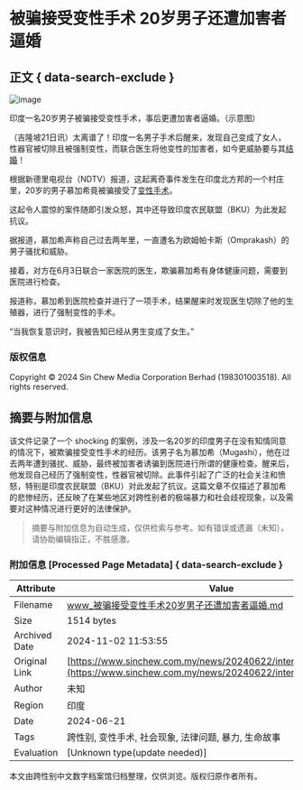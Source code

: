 # 被骗接受变性手术 20岁男子还遭加害者逼婚

## 正文 { data-search-exclude }


![image](https://www.sinchew.com.my/wp-content/uploads/2024/06/e5a4aae7a6bbe8b0b1efbc81e8a2abe9aa97e68ea5e58f97e58f98e680a7e6898be69caf-20e5b281e794b7e5ad90e8bf98e981ade58aa0e5aeb3e88085e980bc.jpg)

印度一名20岁男子被骗接受变性手术，事后更遭加害者逼婚。（示意图）

（吉隆坡21日讯）太离谱了！印度一名男子手术后醒来，发现自己变成了女人，性器官被切除且被强制变性，而联合医生将他变性的加害者，如今更威胁要与其[结婚](/tag/%e7%bb%93%e5%a9%9a/)！

根据新德里电视台（NDTV）报道，这起离奇事件发生在印度北方邦的一个村庄里，20岁的男子慕加希竟被骗接受了[变性手术](/tag/%e5%8f%98%e6%80%a7%e6%89%8b%e6%9c%af/)。

这起令人震惊的案件随即引发众怒，其中还导致印度农民联盟（BKU）为此发起抗议。

据报道，慕加希声称自己过去两年里，一直遭名为欧姆帕卡斯（Omprakash）的男子骚扰和威胁。

接着，对方在6月3日联合一家医院的医生，欺骗慕加希有身体健康问题，需要到医院进行检查。

报道称，慕加希到医院检查并进行了一项手术，结果醒来时发现医生切除了他的生殖器，进行了强制变性的手术。

“当我恢复意识时，我被告知已经从男生变成了女生。”

### 版权信息
Copyright © 2024 Sin Chew Media Corporation Berhad (198301003518). All rights reserved.
<!-- tcd_original_link https://www.sinchew.com.my/news/20240622/international/5700853 -->
## 摘要与附加信息

<!-- tcd_abstract -->
该文件记录了一个 shocking 的案例，涉及一名20岁的印度男子在没有知情同意的情况下，被欺骗接受变性手术的经历。该男子名为慕加希（Mugashi），他在过去两年遭到骚扰、威胁，最终被加害者诱骗到医院进行所谓的健康检查。醒来后，他发现自己经历了强制变性，性器官被切除。此事件引起了广泛的社会关注和愤怒，特别是印度农民联盟（BKU）对此发起了抗议。这篇文章不仅描述了慕加希的悲惨经历，还反映了在某些地区对跨性别者的极端暴力和社会歧视现象，以及需要对这种情况进行更好的法律保护。
<!-- tcd_abstract_end -->

> 摘要与附加信息为自动生成，仅供检索与参考。如有错误或遗漏（未知），请协助编辑指正，不胜感激。

### 附加信息 [Processed Page Metadata] { data-search-exclude }

| Attribute       | Value                                  |
|-----------------|----------------------------------------|
| Filename        | www_被骗接受变性手术20岁男子还遭加害者逼婚.md                             |
| Size            | 1514 bytes                           |
| Archived Date   | 2024-11-02 11:53:55                             |
| Original Link   | [https://www.sinchew.com.my/news/20240622/international/5700853](https://www.sinchew.com.my/news/20240622/international/5700853)                       |
| Author          | 未知                               |
| Region          | 印度                               |
| Date            | 2024-06-21                                 |
| Tags            | 跨性别, 变性手术, 社会现象, 法律问题, 暴力, 生命故事                                 |
| Evaluation            | [Unknown type(update needed)]                                 |
<!-- tcd_table_end -->

本文由跨性别中文数字档案馆归档整理，仅供浏览。版权归原作者所有。

